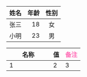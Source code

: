 | 姓名     | 年龄| 性别|
|:--------|---------:|:-------:|
| 张三| 18| 女      |
| 小明| 23| 男      |
<table>
    <thead>
        <tr>
            <th style="width:100px">名称</th>
            <th>值</th>
            <th><font color="Hotpink">备注</th>
        </tr>
    </thead>
    <tbody>
    <tr>
                <td>1</td>
                <td>2</td>
                <td>3</td>
            </tr>
       <!-- 省略 tbody 内容 -->
    </tbody>
</table>
